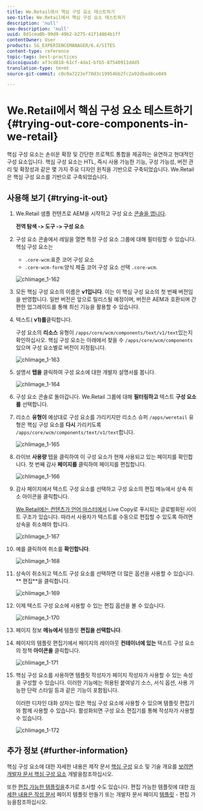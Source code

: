 ```yaml
---
title: We.Retail에서 핵심 구성 요소 테스트하기
seo-title: We.Retail에서 핵심 구성 요소 테스트하기
description: 'null'
seo-description: 'null'
uuid: 8d1cea0b-99d9-49b2-b275-41f14864b1ff
contentOwner: User
products: SG_EXPERIENCEMANAGER/6.4/SITES
content-type: reference
topic-tags: best-practices
discoiquuid: af3cd818-61cf-4da1-bfb5-87540911ddd5
translation-type: tm+mt
source-git-commit: c0c0a7223ef70d3c19954bb2fc2a92dbad8ce049

---
```



# We.Retail에서 핵심 구성 요소 테스트하기{#trying-out-core-components-in-we-retail}

핵심 구성 요소는 손쉬운 확장 및 간단한 프로젝트 통합을 제공하는 유연하고 현대적인 구성 요소입니다. 핵심 구성 요소는 HTL, 즉시 사용 가능한 기능, 구성 가능성, 버전 관리 및 확장성과 같은 몇 가지 주요 디자인 원칙을 기반으로 구축되었습니다. We.Retail은 핵심 구성 요소를 기반으로 구축되었습니다.

## 사용해 보기 {#trying-it-out}

1. We.Retail 샘플 컨텐츠로 AEM을 시작하고 구성 요소 [콘솔을 엽니다](/help/sites-authoring/default-components-console.md).

   **전역 탐색 -> 도구 -> 구성 요소**

1. 구성 요소 콘솔에서 레일을 열면 특정 구성 요소 그룹에 대해 필터링할 수 있습니다. 핵심 구성 요소는

   * `.core-wcm`:표준 코어 구성 요소
   * `.core-wcm-form`:양식 제출 코어 구성 요소
   선택 `.core-wcm`.

   ![chlimage_1-162](assets/chlimage_1-162.png)

1. 모든 핵심 구성 요소의 이름은 **v1입니다**. 이는 이 핵심 구성 요소의 첫 번째 버전임을 반영합니다. 일반 버전은 앞으로 릴리스될 예정이며, 버전은 AEM과 호환되며 간편한 업그레이드를 통해 최신 기능을 활용할 수 있습니다.
1. 텍스트( **v1)를**&#x200B;클릭합니다.

   구성 요소의 **리소스** 유형이 `/apps/core/wcm/components/text/v1/text`있는지 확인하십시오. 핵심 구성 요소는 아래에서 찾을 수 `/apps/core/wcm/components` 있으며 구성 요소별로 버전이 지정됩니다.

   ![chlimage_1-163](assets/chlimage_1-163.png)

1. 설명서 **탭을** 클릭하여 구성 요소에 대한 개발자 설명서를 봅니다.

   ![chlimage_1-164](assets/chlimage_1-164.png)

1. 구성 요소 콘솔로 돌아갑니다. We.Retail 그룹에 대해 **필터링하고** 텍스트 **구성 요소를** 선택합니다.
1. 리소스 **유형이** 예상대로 구성 요소를 가리키지만 리소스 슈퍼 `/apps/weretail` 유형은 핵심 구성 요소를 **다시** 가리키도록 `/apps/core/wcm/components/text/v1/text`합니다.

   ![chlimage_1-165](assets/chlimage_1-165.png)

1. 라이브 **사용량** 탭을 클릭하여 이 구성 요소가 현재 사용되고 있는 페이지를 확인합니다. 첫 번째 감사 **페이지를** 클릭하여 페이지를 편집합니다.

   ![chlimage_1-166](assets/chlimage_1-166.png)

1. 감사 페이지에서 텍스트 구성 요소를 선택하고 구성 요소의 편집 메뉴에서 상속 취소 아이콘을 클릭합니다.

   [We.Retail에는 컨텐츠가 언어 마스터에서](/help/sites-developing/we-retail-globalized-site-structure.md) Live Copy로 푸시되는 글로벌화된 사이트 구조가 [](/help/sites-administering/msm.md)있습니다. 따라서 사용자가 텍스트를 수동으로 편집할 수 있도록 하려면 상속을 취소해야 합니다.

   ![chlimage_1-167](assets/chlimage_1-167.png)

1. 예를 클릭하여 취소를 **확인합니다**.

   ![chlimage_1-168](assets/chlimage_1-168.png)

1. 상속이 취소되고 텍스트 구성 요소를 선택하면 더 많은 옵션을 사용할 수 있습니다. ** 편집**을 클릭합니다.

   ![chlimage_1-169](assets/chlimage_1-169.png)

1. 이제 텍스트 구성 요소에 사용할 수 있는 편집 옵션을 볼 수 있습니다.

   ![chlimage_1-170](assets/chlimage_1-170.png)

1. 페이지 정보 **메뉴에서** 템플릿 **편집을 선택합니다**.
1. 페이지의 템플릿 편집기에서 페이지의 레이아웃 **컨테이너에 있는** 텍스트 구성 요소의 정책 **아이콘을** 클릭합니다.

   ![chlimage_1-171](assets/chlimage_1-171.png)

1. 핵심 구성 요소를 사용하면 템플릿 작성자가 페이지 작성자가 사용할 수 있는 속성을 구성할 수 있습니다. 이러한 기능에는 허용된 붙여넣기 소스, 서식 옵션, 사용 가능한 단락 스타일 등과 같은 기능이 포함됩니다.

   이러한 디자인 대화 상자는 많은 핵심 구성 요소에 사용할 수 있으며 템플릿 편집기와 함께 사용할 수 있습니다. 활성화되면 구성 요소 편집기를 통해 작성자가 사용할 수 있습니다.

   ![chlimage_1-172](assets/chlimage_1-172.png)

## 추가 정보 {#further-information}

핵심 구성 요소에 대한 자세한 내용은 제작 문서 [핵심 구성](https://docs.adobe.com/content/help/en/experience-manager-core-components/using/introduction.html) 요소 및 기술 개요를 [보려면 개발자 문서 핵심 구성 요소](https://helpx.adobe.com/experience-manager/core-components/using/developing.html) 개발을참조하십시오.

또한 [편집 가능한 템플릿을](/help/sites-developing/we-retail-editable-templates.md)추가로 조사할 수도 있습니다. 편집 가능한 템플릿에 대한 [자세한 내용은 작성 문서](/help/sites-authoring/templates.md) 페이지 템플릿 만들기 또는 개발자 문서 페이지 [템플릿](/help/sites-developing/page-templates-editable.md) - 편집 가능을참조하십시오.
